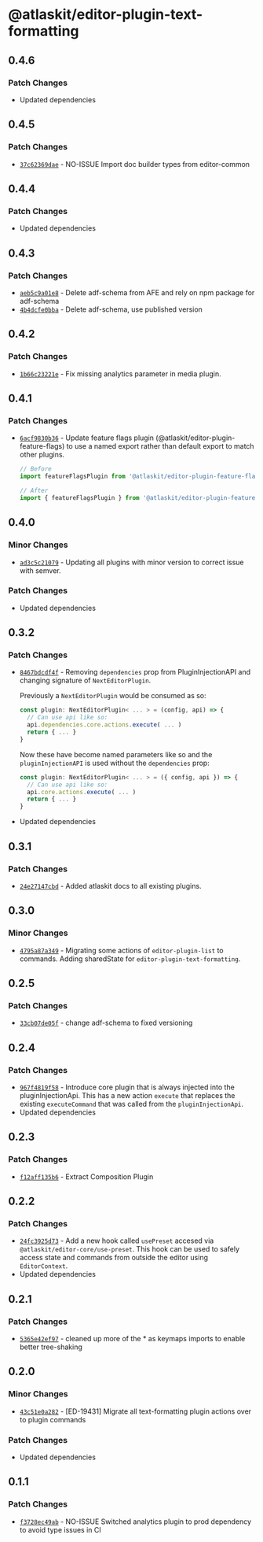 # @atlaskit/editor-plugin-text-formatting

## 0.4.6

### Patch Changes

- Updated dependencies

## 0.4.5

### Patch Changes

- [`37c62369dae`](https://bitbucket.org/atlassian/atlassian-frontend/commits/37c62369dae) - NO-ISSUE Import doc builder types from editor-common

## 0.4.4

### Patch Changes

- Updated dependencies

## 0.4.3

### Patch Changes

- [`aeb5c9a01e8`](https://bitbucket.org/atlassian/atlassian-frontend/commits/aeb5c9a01e8) - Delete adf-schema from AFE and rely on npm package for adf-schema
- [`4b4dcfe0bba`](https://bitbucket.org/atlassian/atlassian-frontend/commits/4b4dcfe0bba) - Delete adf-schema, use published version

## 0.4.2

### Patch Changes

- [`1b66c23221e`](https://bitbucket.org/atlassian/atlassian-frontend/commits/1b66c23221e) - Fix missing analytics parameter in media plugin.

## 0.4.1

### Patch Changes

- [`6acf9830b36`](https://bitbucket.org/atlassian/atlassian-frontend/commits/6acf9830b36) - Update feature flags plugin
  (@atlaskit/editor-plugin-feature-flags) to use a named export
  rather than default export to match other plugins.

  ```ts
  // Before
  import featureFlagsPlugin from '@atlaskit/editor-plugin-feature-flags';

  // After
  import { featureFlagsPlugin } from '@atlaskit/editor-plugin-feature-flags';
  ```

## 0.4.0

### Minor Changes

- [`ad3c5c21079`](https://bitbucket.org/atlassian/atlassian-frontend/commits/ad3c5c21079) - Updating all plugins with minor version to correct issue with semver.

### Patch Changes

- Updated dependencies

## 0.3.2

### Patch Changes

- [`8467bdcdf4f`](https://bitbucket.org/atlassian/atlassian-frontend/commits/8467bdcdf4f) - Removing `dependencies` prop from PluginInjectionAPI and changing
  signature of `NextEditorPlugin`.

  Previously a `NextEditorPlugin` would be consumed as so:

  ```ts
  const plugin: NextEditorPlugin< ... > = (config, api) => {
    // Can use api like so:
    api.dependencies.core.actions.execute( ... )
    return { ... }
  }
  ```

  Now these have become named parameters like so and the `pluginInjectionAPI` is used
  without the `dependencies` prop:

  ```ts
  const plugin: NextEditorPlugin< ... > = ({ config, api }) => {
    // Can use api like so:
    api.core.actions.execute( ... )
    return { ... }
  }
  ```

- Updated dependencies

## 0.3.1

### Patch Changes

- [`24e27147cbd`](https://bitbucket.org/atlassian/atlassian-frontend/commits/24e27147cbd) - Added atlaskit docs to all existing plugins.

## 0.3.0

### Minor Changes

- [`4795a87a349`](https://bitbucket.org/atlassian/atlassian-frontend/commits/4795a87a349) - Migrating some actions of `editor-plugin-list` to commands. Adding sharedState for `editor-plugin-text-formatting`.

## 0.2.5

### Patch Changes

- [`33cb07de05f`](https://bitbucket.org/atlassian/atlassian-frontend/commits/33cb07de05f) - change adf-schema to fixed versioning

## 0.2.4

### Patch Changes

- [`967f4819f58`](https://bitbucket.org/atlassian/atlassian-frontend/commits/967f4819f58) - Introduce core plugin that is always injected into the pluginInjectionApi. This has a new action `execute` that replaces the existing `executeCommand` that was called from the `pluginInjectionApi`.
- Updated dependencies

## 0.2.3

### Patch Changes

- [`f12aff135b6`](https://bitbucket.org/atlassian/atlassian-frontend/commits/f12aff135b6) - Extract Composition Plugin

## 0.2.2

### Patch Changes

- [`24fc3925d73`](https://bitbucket.org/atlassian/atlassian-frontend/commits/24fc3925d73) - Add a new hook called `usePreset` accesed via `@atlaskit/editor-core/use-preset`. This hook can be used to safely access state and commands from outside the editor using `EditorContext`.
- Updated dependencies

## 0.2.1

### Patch Changes

- [`5365e42ef97`](https://bitbucket.org/atlassian/atlassian-frontend/commits/5365e42ef97) - cleaned up more of the \* as keymaps imports to enable better tree-shaking

## 0.2.0

### Minor Changes

- [`43c51e0a282`](https://bitbucket.org/atlassian/atlassian-frontend/commits/43c51e0a282) - [ED-19431] Migrate all text-formatting plugin actions over to plugin commands

### Patch Changes

- Updated dependencies

## 0.1.1

### Patch Changes

- [`f3728ec49ab`](https://bitbucket.org/atlassian/atlassian-frontend/commits/f3728ec49ab) - NO-ISSUE Switched analytics plugin to prod dependency to avoid type issues in CI
